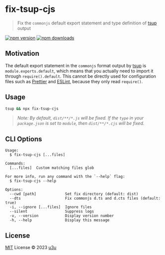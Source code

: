 # fix-tsup-cjs

> Fix the `commonjs` default export statement and type definition of [tsup](https://github.com/egoist/tsup) output

[![npm version](https://badgen.net/npm/v/fix-tsup-cjs)](https://npm.im/fix-tsup-cjs) [![npm downloads](https://badgen.net/npm/dm/fix-tsup-cjs)](https://npm.im/fix-tsup-cjs)

## Motivation

The default export statement in the `commonjs` format output by [tsup](https://github.com/egoist/tsup) is `module.exports.default`, which means that you actually need to import it through `require().default`. This cannot be directly used for configuration files such as [Prettier](https://prettier.io/docs/en/configuration.html#basic-configuration) and [ESLint](https://eslint.org/docs/latest/extend/shareable-configs), because they only read `require()`.

## Usage

```sh
tsup && npx fix-tsup-cjs
```

> _Note: By default, `dist/**/*.js` will be fixed. If the `type` in your `package.json` is set to `module`, then `dist/**/*.cjs` will be fixed._

## CLI Options

```
Usage:
  $ fix-tsup-cjs [...files]

Commands:
  [...files]  Custom matching files glob

For more info, run any command with the `--help` flag:
  $ fix-tsup-cjs --help

Options:
  --cwd [path]             Set fix directory (default: dist)
  --dts                    Fix commonjs d.ts and d.cts files (default: true)
  -i, --ignore [...files]  Ignore files
  --silent                 Suppress logs
  -v, --version            Display version number
  -h, --help               Display this message
```

## License

[MIT](./LICENSE) License © 2023 [u3u](https://github.com/u3u)
